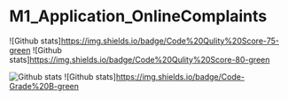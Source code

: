 # M1_Application_OnlineComplaints
![Github stats]https://img.shields.io/badge/Code%20Qulity%20Score-75-green    ![Github stats]https://img.shields.io/badge/Code%20Qulity%20Score-80-green

![Github stats](https://img.shields.io/github/languages/code-size/JNagaPrasanna/M1_Application_OnlineComplaints)   ![Github stats]https://img.shields.io/badge/Code-Grade%20B-green
